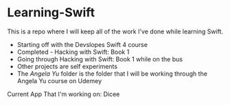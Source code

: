 # Learning-Swift
This is a repo where I will keep all of the work I've done while learning Swift.

* Starting off with the Devslopes Swift 4 course
* Completed - Hacking with Swift: Book 1
* Going through Hacking with Swift: Book 1 while on the bus
* Other projects are self experiments
* The _Angela Yu_ folder is the folder that I will be working through the Angela Yu course on Udemey 



Current App That I'm working on: Dicee

